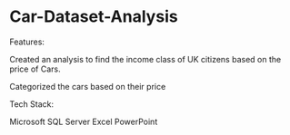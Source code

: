 # Car-Dataset-Analysis

Features:

Created an analysis to find the income class of UK citizens based on the price of Cars.

Categorized the cars based on their price

Tech Stack:

Microsoft SQL Server 
Excel 
PowerPoint
